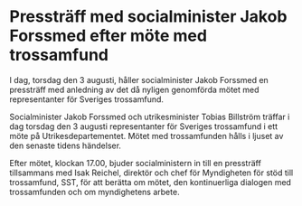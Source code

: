 # Pressträff med socialminister Jakob Forssmed efter möte med trossamfund

I dag, torsdag den 3 augusti, håller socialminister Jakob Forssmed en pressträff med anledning av det då nyligen genomförda mötet med representanter för Sveriges trossamfund.

Socialminister Jakob Forssmed och utrikesminister Tobias Billström träffar i dag torsdag den 3 augusti representanter för Sveriges trossamfund i ett möte på Utrikesdepartementet. Mötet med trossamfunden hålls i ljuset av den senaste tidens händelser.

Efter mötet, klockan 17.00, bjuder socialministern in till en pressträff tillsammans med Isak Reichel, direktör och chef för Myndigheten för stöd till trossamfund, SST, för att berätta om mötet, den kontinuerliga dialogen med trossamfunden och om myndighetens arbete.
